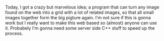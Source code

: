 Today, I got a crazy but marvelous idea; a program that can turn any image found on the web into a grid with a lot of related images, so that all small images together form the big pigture again. I'm not sure if this is gonna work but I really want to make this web based so (almost) anyone can use it. Probabely I'm gonna need some server side C++ stuff to speed up the process.
